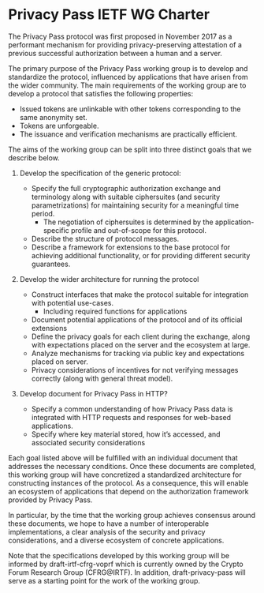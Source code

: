 # Privacy Pass IETF WG Charter

The Privacy Pass protocol was first proposed in November 2017 as a performant
mechanism for providing privacy-preserving attestation of a previous successful
authorization between a human and a server.

The primary purpose of the Privacy Pass working group is to develop and
standardize the protocol, influenced by applications that have arisen from the
wider community. The main requirements of the working group are to develop a
protocol that satisfies the following properties:

- Issued tokens are unlinkable with other tokens corresponding to the same
  anonymity set.
- Tokens are unforgeable.
- The issuance and verification mechanisms are practically efficient.

The aims of the working group can be split into three distinct goals that we
describe below.

1. Develop the specification of the generic protocol:
   - Specify the full cryptographic authorization exchange and terminology along
     with suitable ciphersuites (and security parametrizations) for maintaining
     security for a meaningful time period.
       - The negotiation of ciphersuites is determined by the
         application-specific profile and out-of-scope for this protocol.
   - Describe the structure of protocol messages.
   - Describe a framework for extensions to the base protocol for achieving
     additional functionality, or for providing different security guarantees.

2. Develop the wider architecture for running the protocol
   - Construct interfaces that make the protocol suitable for integration with
     potential use-cases.
       - Including required functions for applications
   - Document potential applications of the protocol and of its official
     extensions
   - Define the privacy goals for each client during the exchange, along with
     expectations placed on the server and the ecosystem at large.
   - Analyze mechanisms for tracking via public key and expectations placed on
     server.
   - Privacy considerations of incentives for not verifying messages correctly
     (along with general threat model).

3. Develop document for Privacy Pass in HTTP?
   - Specify a common understanding of how Privacy Pass data is integrated with
     HTTP requests and responses for web-based applications.
   - Specify where key material stored, how it’s accessed, and associated
     security considerations

Each goal listed above will be fulfilled with an individual document that
addresses the necessary conditions. Once these documents are completed, this
working group will have concretized a standardized architecture for constructing
instances of the protocol. As a consequence, this will enable an ecosystem of
applications that depend on the authorization framework provided by Privacy
Pass.

In particular, by the time that the working group achieves consensus around
these documents, we hope to have a number of interoperable implementations, a
clear analysis of the security and privacy considerations, and a diverse
ecosystem of concrete applications.

Note that the specifications developed by this working group will be informed by
draft-irtf-cfrg-voprf which is currently owned by the Crypto Forum Research
Group (CFRG@IRTF). In addition, draft-privacy-pass will serve as a starting
point for the work of the working group.